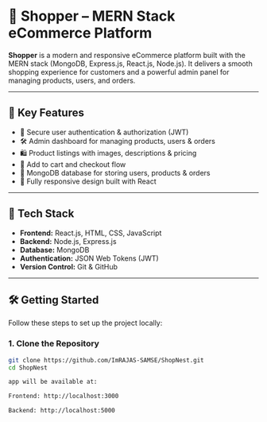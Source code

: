 # 🛒 Shopper – MERN Stack eCommerce Platform

**Shopper** is a modern and responsive eCommerce platform built with the MERN stack (MongoDB, Express.js, React.js, Node.js). It delivers a smooth shopping experience for customers and a powerful admin panel for managing products, users, and orders.

---

## 🚀 Key Features

- 🔐 Secure user authentication & authorization (JWT)
- 🛠️ Admin dashboard for managing products, users & orders
- 🛍️ Product listings with images, descriptions & pricing
- 🛒 Add to cart and checkout flow
- 💾 MongoDB database for storing users, products & orders
- 📱 Fully responsive design built with React

---

## 🧰 Tech Stack

- **Frontend:** React.js, HTML, CSS, JavaScript  
- **Backend:** Node.js, Express.js  
- **Database:** MongoDB  
- **Authentication:** JSON Web Tokens (JWT)  
- **Version Control:** Git & GitHub

---

## 🛠️ Getting Started

Follow these steps to set up the project locally:

### 1. Clone the Repository

```bash
git clone https://github.com/ImRAJAS-SAMSE/ShopNest.git
cd ShopNest

app will be available at:

Frontend: http://localhost:3000

Backend: http://localhost:5000
